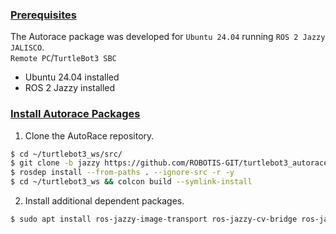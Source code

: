 ### [Prerequisites](#prerequisites)
The Autorace package was developed for `Ubuntu 24.04` running `ROS 2 Jazzy JALISCO`.  
`Remote PC`/`TurtleBot3 SBC`
- Ubuntu 24.04 installed  
- ROS 2 Jazzy installed  

### [Install Autorace Packages](#install-autorace-packages)

1. Clone the AutoRace repository.  
```bash
$ cd ~/turtlebot3_ws/src/
$ git clone -b jazzy https://github.com/ROBOTIS-GIT/turtlebot3_autorace.git
$ rosdep install --from-paths . --ignore-src -r -y
$ cd ~/turtlebot3_ws && colcon build --symlink-install
```

2. Install additional dependent packages.  
```bash
$ sudo apt install ros-jazzy-image-transport ros-jazzy-cv-bridge ros-jazzy-vision-opencv python3-opencv libopencv-dev ros-jazzy-image-pipeline
```
